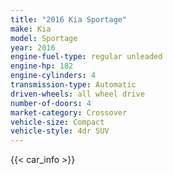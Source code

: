 ```yaml
---
title: "2016 Kia Sportage"
make: Kia
model: Sportage
year: 2016
engine-fuel-type: regular unleaded
engine-hp: 182
engine-cylinders: 4
transmission-type: Automatic
driven-wheels: all wheel drive
number-of-doors: 4
market-category: Crossover
vehicle-size: Compact
vehicle-style: 4dr SUV
---
```


{{< car_info >}}
